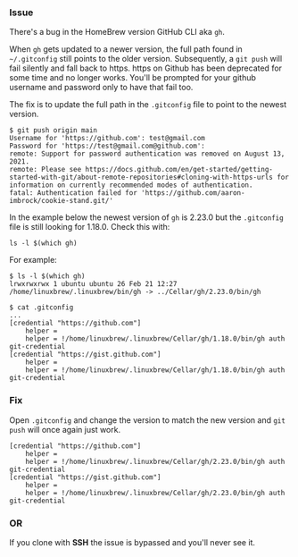 
### Issue
There's a bug in the HomeBrew version GitHub CLI aka `gh`. 

When `gh` gets updated to a newer version, the full path found in `~/.gitconfig` still points to the older version.
Subsequently, a `git push` will fail silently and fall back to https. https on Github has been deprecated for some time and no longer works. You'll be prompted for your github username and password only to have that fail too.

The fix is to update the full path in the `.gitconfig` file to point to the newest version.

```shell
$ git push origin main
Username for 'https://github.com': test@gmail.com
Password for 'https://test@gmail.com@github.com': 
remote: Support for password authentication was removed on August 13, 2021.
remote: Please see https://docs.github.com/en/get-started/getting-started-with-git/about-remote-repositories#cloning-with-https-urls for information on currently recommended modes of authentication.
fatal: Authentication failed for 'https://github.com/aaron-imbrock/cookie-stand.git/'
```

In the example below the newest version of `gh` is 2.23.0 but the `.gitconfig` file is still looking for 1.18.0. Check this with:
```shell
ls -l $(which gh)
```
For example:
```shell
$ ls -l $(which gh)
lrwxrwxrwx 1 ubuntu ubuntu 26 Feb 21 12:27 /home/linuxbrew/.linuxbrew/bin/gh -> ../Cellar/gh/2.23.0/bin/gh
```
```shell
$ cat .gitconfig 
...
[credential "https://github.com"]
	helper = 
	helper = !/home/linuxbrew/.linuxbrew/Cellar/gh/1.18.0/bin/gh auth git-credential
[credential "https://gist.github.com"]
	helper = 
	helper = !/home/linuxbrew/.linuxbrew/Cellar/gh/1.18.0/bin/gh auth git-credential
```
### Fix 
Open `.gitconfig` and change the version to match the new version and `git push` will once again just work.
```shell
[credential "https://github.com"]
	helper = 
	helper = !/home/linuxbrew/.linuxbrew/Cellar/gh/2.23.0/bin/gh auth git-credential
[credential "https://gist.github.com"]
	helper = 
	helper = !/home/linuxbrew/.linuxbrew/Cellar/gh/2.23.0/bin/gh auth git-credential
```
### OR

If you clone with **SSH** the issue is bypassed and you'll never see it.
